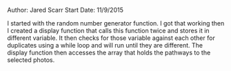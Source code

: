 Author: Jared Scarr
Start Date: 11/9/2015

I started with the random number generator function. I got that working then I created
a display function that calls this function twice and stores it in different variable.
It then checks for those variable against each other for duplicates using a while loop
and will run until they are different. The display function then accesses the array that
holds the pathways to the selected photos.
